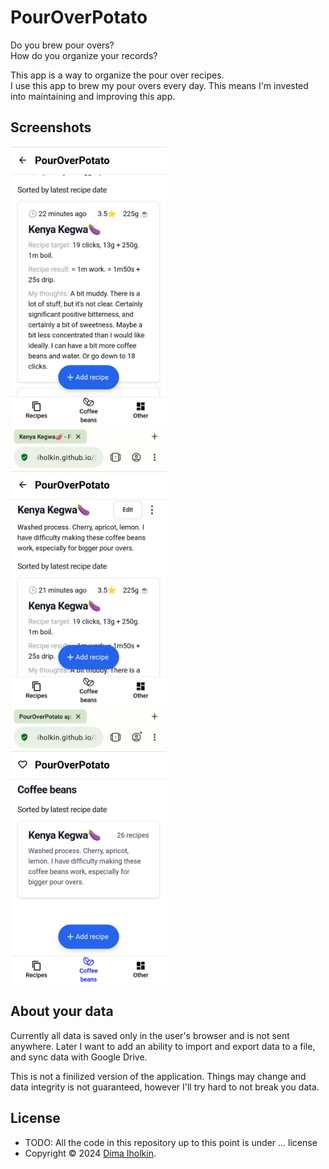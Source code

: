 # PourOverPotato

Do you brew pour overs?  
How do you organize your records?  

This app is a way to organize the pour over recipes.  
I use this app to brew my pour overs every day. This means I'm invested into maintaining and improving this app.

## Screenshots

<div>
  <img width="250" src="/_assets/screenshot-01.png" title="a screenshot showing a recipe in PourOverPotato app">
  &nbsp;
  <img width="250" src="/_assets/screenshot-02.png" title="a screenshot showing a recipe and coffee beans in PourOverPotato app">
  &nbsp;
  <img width="250" src="/_assets/screenshot-03.png" title="a screenshot showing a coffee beans list in PourOverPotato app">
</div>

## About your data

Currently all data is saved only in the user's browser and is not sent anywhere. Later I want to add an ability to import and export data to a file, and sync data with Google Drive.  

This is not a finilized version of the application. Things may change and data integrity is not guaranteed, however I'll try hard to not break you data.

## License

* TODO: All the code in this repository up to this point is under ... license
* Copyright © 2024 <a href="https://github.com/dima-iholkin" target="_blank">Dima Iholkin</a>.